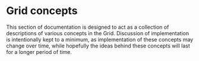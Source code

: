 # Grid concepts

This section of documentation is designed to act as a collection of descriptions of various concepts in the Grid.
Discussion of implementation is intentionally kept to a minimum, as implementation of these concepts may change over
time, while hopefully the ideas behind these concepts will last for a longer period of time.
